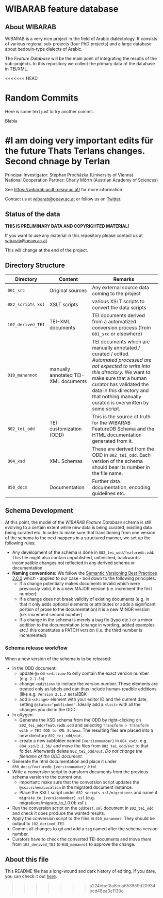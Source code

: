 # WIBARAB feature database

## About WIBARAB

WIBARAB is a very nice project in the field of Arabic dialectology. It consists of various regional sub-projects (four PhD projects) and a large database about bedouin-type dialects of Arabic.

The *Feature Database* will be the main point of integrating the results of the sub-projects. In this repository we collect the primary data of the database in TEI/XML.


<<<<<<< HEAD
# Random Commits
Here is some text just to try another commit.

Blabla

#I am doing very important edits für the future
Thats Terlans changes. 
Second chnage by Terlan
=======
Principal Investigator: Stephan Procházka (University of Vienna)     
National Cooperation Partner: Charly Mörth (Austrian Academy of Sciences)     

See <https://wibarab.acdh.oeaw.ac.at/> for more information

Contact us at [wibarab@oeaw.ac.at](mailto:wibarab@oeaw.ac.at) or follow us on [Twitter](https://twitter.com/wibarab).


## Status of the data 

**THIS IS PRELIMINARY DATA AND COPYRIGHTED MATERIAL!**

If you want to use any material in this repository please contact us at [wibarab@oeaw.ac.at](mailto:wibarab@oeaw.ac.at)

This will change at the end of the project.



## Directory Structure

| Directory             | Content                    |Remarks                                                                                                                                                                                                                     |
| --------------------- | -------------------------- | -------------- |
| `001_src`             | Original sources           | Any external source data coming to the project |
| `082_scripts_xsl`     | XSLT scripts               | various XSLT scripts to convert the data scripts |
| `102_derived_TEI`     | TEI-XML documents          | TEI documents derived from a automatized conversion process (from `001_src` or elsewhere) |
| `010_manannot`        | manually annotated TEI-XML documents | TEI documents which are manually annotated / curated / edited. *Automated processed are not expected to write into this directory.* We want to make sure that a human curator has validated the data in this directory and that nothing manually curated is overwritten by some script. |
| `802_tei_odd`         | TEI customization (ODD)    | This is the source of truth for the WIBARAB FeatureDB Schema and the HTML documentation generated from it. |
| `804_xsd`  | XML Schemas     | These are derived from the ODD in `802_tei_odd`. Each version of the schema should bear its number in the file name. |
| `850_docs`            | Documentation              | Further data documentation, encoding guidelines etc.  |



## Schema Development 

At this point, the model of the *WIBARAB Feature Database* schema is still evolving to a certain extent while new data is being curated, existing data being curated etc. In order to make sure that transitioning from one version of the schema to the next happens in a structured manner, we set up the following rules:

* Any development of the schema is done in `802_tei_odd/featuredb.odd`. This file might also contain unpublished, unfinished, backwards-incompatible changes not reflected in any derived schema or documentation.
* **Naming conventions:** We follow the [Semantic Versioning Best Practices 2.0.0](https://semver.org/) which - applied to our case - boil down to the following principles:
    * If a change potentially makes documents invalid which were previously valid, it is a new MAJOR version (i.e. increment the first number)
    * If a change does not break validity of existing documents (e.g. in that it only adds optional elements or attributes or adds a significant portion of prose to the documentation) it is a new MINOR version (i.e. increment second number)
    * If a change in the schema is merely a bug fix (typo etc.) or a minor addition to the documentation (change in wording, added examples etc.) this constitutes a PATCH version (i.e. the third number is incremented).

### Schema release workflow
When a new version of the schema is to be released:

* In the ODD document:
	* update `@n` on `<edition>` to only contain the exact version number (e.g. `2.1.3b`).
	* change `<edition>` to include the version number. These elements are treated only as labels and can thus include human-readble additions (like e.g. `Version 2.1.3 Beta`)BBK
	* add a `<change>` element with your editor ID and the current date, setting `@status="published"`. Ideally add a `<list>` with all the changes you did in the ODD. 
* In oXygen:
	* Generate the XSD schema from the ODD by right-clicking on `802_tei_odd/featuredb.odd` and selecting `Transform > Transform with > TEI ODD to XML Schema`. The resulting files are placed into a new directory `802_tei_odd/out`. 
	* create a new subfolder named `{versionnumber}` in `804_xsd/`, e.g. `804_xsd/2.1.3b/` and move the files from `802_tei_odd/out` to that folder. Afterwards delete `802_tei_odd/out`. *Do not change the filename of the ODD document.*
* Generate the html documentation and place it under `850_docs/featuredb_{versionnumber}.html`
* Write a conversion script to transform documents from the previous schema version to the current one. 
	* Important: make sure that the conversion script updates the `@xsi:schemaLocation` in the migrated document instance.
	* Place the XSLT script under `082_scripts_xsl/migrations` and name it `migrate_to_{versionnumber}.xsl` (e.g. migrations/migrate_to_1.0.0b.xsl`).
* Run the conversion script on the `oddtest.xml` document in `802_tei_odd` and check it does produce the wanted results. 
* Apply the conversion script to the files in `010_manannot`. They should be output to `102_derived_TEI`
* Commit all changes to git and add a `tag` named after the schema version number.
* Curators have to check the converted TEI documents and move them from `102_derived_TEI` to `010_manannot` to approve the change.



## About this file

This README file has a long-wound and dark history of editing. If you dare, you can check it out [here](https://github.com/wibarab/featuredb/commits/e5d4a768a1702403e8772a0085a3ac2c66c0cf3f/README.md).
>>>>>>> a224ebef8a8eda653959d20934bcd48ea3e1130c


